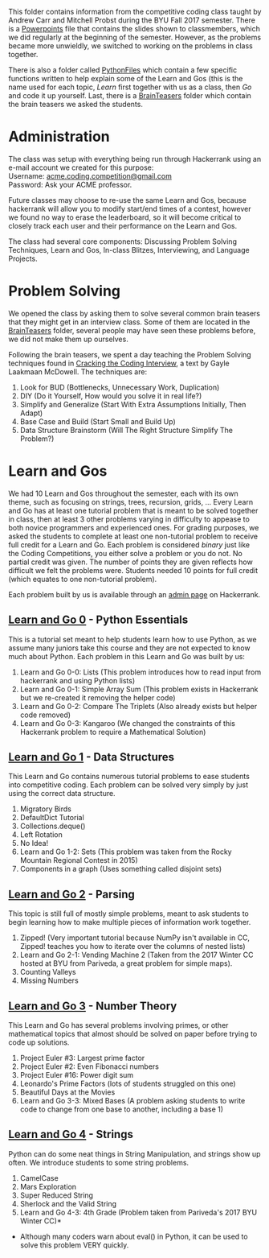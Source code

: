 This folder contains information from the competitive coding class taught by Andrew Carr and Mitchell Probst during the BYU Fall 2017 semester. There is a [Powerpoints](https://github.com/Foundations-of-Applied-Mathematics/Advanced-Programming/tree/master/2017_FallMaterials/Powerpoints) file that contains the slides shown to classmembers, which we did regularly at the beginning of the semester. However, as the problems became more unwieldly, we switched to working on the problems in class together.

There is also a folder called [PythonFiles](https://github.com/Foundations-of-Applied-Mathematics/Advanced-Programming/tree/master/2017_FallMaterials/PythonFiles) which contain a few specific functions written to help explain some of the Learn and Gos (this is the name used for each topic, *Learn* first together with us as a class, then *Go* and code it up yourself. Last, there is a [BrainTeasers]() folder which contain the brain teasers we asked the students.

# Administration
The class was setup with everything being run through Hackerrank using an e-mail account we created for this purpose:<br>
Username: acme.coding.competition@gmail.com<br>
Password: Ask your ACME professor.

Future classes may choose to re-use the same Learn and Gos, because hackerrank will allow you to modify start/end times of a contest, however we found no way to erase the leaderboard, so it will become critical to closely track each user and their performance on the Learn and Gos.

The class had several core components: Discussing Problem Solving Techniques, Learn and Gos, In-class Blitzes, Interviewing, and Language Projects.

# Problem Solving

We opened the class by asking them to solve several common brain teasers that they might get in an interview class. Some of them are located in the [BrainTeasers]() folder, several people may have seen these problems before, we did not make them up ourselves.

Following the brain teasers, we spent a day teaching the Problem Solving techniques found in [Cracking the Coding Interview](https://www.amazon.com/Cracking-Coding-Interview-Programming-Questions/dp/0984782850/ref=sr_1_1?ie=UTF8&qid=1515691822&sr=8-1&keywords=cracking+the+coding+interview), a text by Gayle Laakmaan McDowell. The techniques are:

1. Look for BUD (Bottlenecks, Unnecessary Work, Duplication)
2. DIY (Do it Yourself, How would you solve it in real life?)
3. Simplify and Generalize (Start With Extra Assumptions Initially, Then Adapt)
4. Base Case and Build (Start Small and Build Up)
5. Data Structure Brainstorm (Will The Right Structure Simplify The Problem?)


# Learn and Gos

We had 10 Learn and Gos throughout the semester, each with its own theme, such as focusing on strings, trees, recursion, grids, ...
Every Learn and Go has at least one tutorial problem that is meant to be solved together in class, then at least 3 other problems varying in difficulty to appease to both novice programmers and experienced ones. For grading purposes, we asked the students to complete at least one non-tutorial problem to receive full credit for a Learn and Go. Each problem is considered *binary* just like the Coding Competitions, you either solve a problem or you do not. No partial credit was given. The number of points they are given reflects how difficult we felt the problems were. Students needed 10 points for full credit (which equates to one non-tutorial problem).

Each problem built by us is available through an [admin page](https://www.hackerrank.com/administration/challenges) on Hackerrank.

## [Learn and Go 0](https://www.hackerrank.com/learn-and-go-0) - Python Essentials

This is a tutorial set meant to help students learn how to use Python, as we assume many juniors take this course and they are not expected to know much about Python. Each problem in this Learn and Go was built by us:

1. Learn and Go 0-0: Lists (This problem introduces how to read input from hackerrank and using Python lists)
2. Learn and Go 0-1: Simple Array Sum (This problem exists in Hackerrank but we re-created it removing the helper code)
3. Learn and Go 0-2: Compare The Triplets (Also already exists but helper code removed)
4. Learn and Go 0-3: Kangaroo (We changed the constraints of this Hackerrank problem to require a Mathematical Solution)

## [Learn and Go 1](https://www.hackerrank.com/learn-and-go-1) - Data Structures

This Learn and Go contains numerous tutorial problems to ease students into competitive coding. Each problem can be solved very simply by just using the correct data structure.

1. Migratory Birds
2. DefaultDict Tutorial
3. Collections.deque()
4. Left Rotation
5. No Idea!
6. Learn and Go 1-2: Sets (This problem was taken from the Rocky Mountain Regional Contest in 2015)
7. Components in a graph (Uses something called disjoint sets)

## [Learn and Go 2](https://www.hackerrank.com/learn-and-go-2) - Parsing

This topic is still full of mostly simple problems, meant to ask students to begin learning how to make multiple pieces of information work together.

1. Zipped! (Very important tutorial because NumPy isn't available in CC, Zipped! teaches you how to iterate over the columns of nested lists)
2. Learn and Go 2-1: Vending Machine 2 (Taken from the 2017 Winter CC hosted at BYU from Pariveda, a great problem for simple maps).
3. Counting Valleys
4. Missing Numbers

## [Learn and Go 3](https://www.hackerrank.com/learn-and-go-3) - Number Theory

This Learn and Go has several problems involving primes, or other mathematical topics that almost should be solved on paper before trying to code up solutions.

1. Project Euler #3: Largest prime factor
2. Project Euler #2: Even Fibonacci numbers
3. Project Euler #16: Power digit sum
4. Leonardo's Prime Factors (lots of students struggled on this one)
5. Beautiful Days at the Movies
6. Learn and Go 3-3: Mixed Bases (A problem asking students to write code to change from one base to another, including a base 1)

## [Learn and Go 4](https://www.hackerrank.com/learn-and-go-4) - Strings

Python can do some neat things in String Manipulation, and strings show up often. We introduce students to some string problems.

1. CamelCase
2. Mars Exploration
3. Super Reduced String
4. Sherlock and the Valid String
5. Learn and Go 4-3: 4th Grade (Problem taken from Pariveda's 2017 BYU Winter CC)*

* Although many coders warn about eval() in Python, it can be used to solve this problem VERY quickly.
